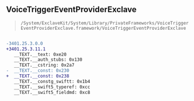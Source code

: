 ## VoiceTriggerEventProviderExclave

> `/System/ExclaveKit/System/Library/PrivateFrameworks/VoiceTriggerEventProviderExclave.framework/VoiceTriggerEventProviderExclave`

```diff

-3401.25.3.0.0
+3401.25.3.11.1
   __TEXT.__text: 0xe20
   __TEXT.__auth_stubs: 0x130
   __TEXT.__cstring: 0x2a7
-  __TEXT.__const: 0x230
+  __TEXT.__const: 0x238
   __TEXT.__constg_swiftt: 0x1b4
   __TEXT.__swift5_typeref: 0xcc
   __TEXT.__swift5_fieldmd: 0xc8

```

